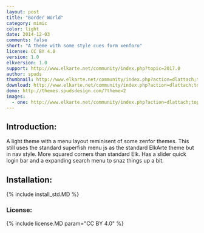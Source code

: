 ```yaml
---
layout: post
title: "Border World"
category: mimic
color: light
date: 2014-12-03
comments: false
short: "A theme with some style cues form xenforo"
license: CC BY 4.0
version: 1.0
elkversion: 1.0
support: http://www.elkarte.net/community/index.php?topic=2017.0
author: spuds
thumbnail: http://www.elkarte.net/community/index.php?action=dlattach;topic=2017.0;attach=1472;image
download: http://www.elkarte.net/community/index.php?action=dlattach;topic=2017.0;attach=1926
demo: http://themes.spudsdesign.com/?theme=2
images:
  - one: http://www.elkarte.net/community/index.php?action=dlattach;topic=2017.0;attach=1472;image
---
```


## Introduction:
A light theme with a menu layout reminisent of some zenfor themes.  This still uses the standard superfish menu
js as the standard ElkArte theme but in nav style.  More squared corners than standard Elk.  Has a slider quick login
bar and a expanding search menu to snaz things up a bit.

## Installation:
{% include install_std.MD %}

### License:
{% include license.MD param="CC BY 4.0" %}